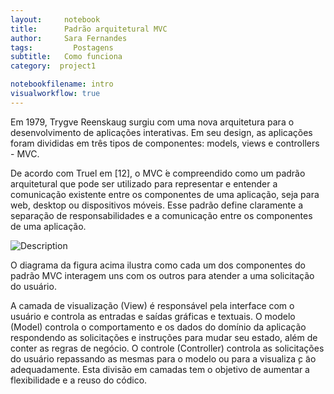 ```yaml
---
layout:     notebook
title:      Padrão arquitetural MVC
author:     Sara Fernandes
tags: 		  Postagens
subtitle:   Como funciona
category:  project1

notebookfilename: intro
visualworkflow: true
---
```


Em 1979, Trygve Reenskaug surgiu com uma nova arquitetura para o desenvolvimento de aplicações interativas. Em seu design, as aplicações foram divididas em três tipos de componentes: models, views e controllers - MVC.

De acordo com Truel em [12], o MVC  ́e compreendido como um padrão arquitetural que pode ser utilizado para representar e entender a comunicação existente entre os componentes de uma aplicação, seja para web, desktop ou dispositivos móveis. Esse padrão define claramente a separação de responsabilidades e a comunicação entre os componentes de uma aplicação.

![Description](http://sarafernandes.github.io/img/mvc.png)

O diagrama da figura acima ilustra como cada um dos componentes do padrão MVC interagem uns com os outros para atender a uma solicitação do usuário.

A camada de visualização (View) é responsável pela interface com o usuário e controla as entradas e saídas gráficas e textuais. O modelo (Model) controla o comportamento e os dados do domínio da aplicação respondendo as solicitações e instruções para mudar seu estado, além de conter as regras de negócio. O controle (Controller) controla as solicitações
do usuário repassando as mesmas para o modelo ou para a visualiza ̧c ̃ao adequadamente. Esta divisão em camadas tem o objetivo de aumentar a flexibilidade e a reuso do códico.
